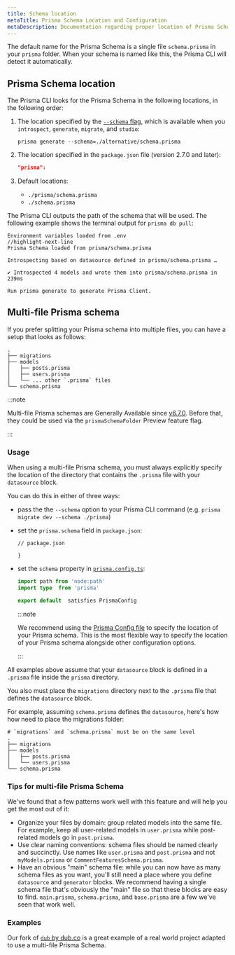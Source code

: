 ```yaml
---
title: Schema location
metaTitle: Prisma Schema Location and Configuration
metaDescription: Documentation regarding proper location of Prisma Schema including default naming and multiple files.
---
```


The default name for the Prisma Schema is a single file `schema.prisma` in your `prisma` folder. When your schema is named like this, the Prisma CLI will detect it automatically.

## Prisma Schema location

The Prisma CLI looks for the Prisma Schema in the following locations, in the following order:

1.  The location specified by the [`--schema` flag](/orm/reference/prisma-cli-reference), which is available when you `introspect`, `generate`, `migrate`, and `studio`:

    ```terminal
    prisma generate --schema=./alternative/schema.prisma
    ```

2.  The location specified in the `package.json` file (version 2.7.0 and later):

    ```json
    "prisma": 
    ```

3.  Default locations:

    - `./prisma/schema.prisma`
    - `./schema.prisma`

The Prisma CLI outputs the path of the schema that will be used. The following example shows the terminal output for `prisma db pull`:

```no-lines
Environment variables loaded from .env
//highlight-next-line
Prisma Schema loaded from prisma/schema.prisma

Introspecting based on datasource defined in prisma/schema.prisma …

✔ Introspected 4 models and wrote them into prisma/schema.prisma in 239ms

Run prisma generate to generate Prisma Client.
```

## Multi-file Prisma schema

If you prefer splitting your Prisma schema into multiple files, you can have a setup that looks as follows:

```
.
├── migrations
├── models
│   ├── posts.prisma
│   ├── users.prisma
│   └── ... other `.prisma` files
└── schema.prisma
```

:::note

Multi-file Prisma schemas are Generally Available since [v6.7.0](https://pris.ly/release/6.7.0). Before that, they could be used via the `prismaSchemaFolder` Preview feature flag.

:::

### Usage

When using a multi-file Prisma schema, you must always explicitly specify the location of the directory that contains the `.prisma` file with your `datasource` block. 

You can do this in either of three ways:

- pass the the `--schema` option to your Prisma CLI command (e.g. `prisma migrate dev --schema ./prisma`) 
- set the `prisma.schema` field in `package.json`:
  ```jsonc
  // package.json
  
  }
  ```
- set the `schema` property in [`prisma.config.ts`](/orm/reference/prisma-config-reference#schema):
  ```ts
  import path from 'node:path'
  import type  from 'prisma'
  
  export default  satisfies PrismaConfig
  ```

  :::note

  We recommend using the [Prisma Config file](/orm/reference/prisma-config-reference#schema) to specify the location of your Prisma schema. This is the most flexible way to specify the location of your Prisma schema alongside other configuration options.

  :::

All examples above assume that your `datasource` block is defined in a `.prisma` file inside the `prisma` directory.

You also must place the `migrations` directory next to the `.prisma` file that defines the `datasource` block.

For example, assuming `schema.prisma` defines the `datasource`, here's how how need to place the migrations folder:

```
# `migrations` and `schema.prisma` must be on the same level
.
├── migrations
├── models
│   ├── posts.prisma
│   └── users.prisma
└── schema.prisma
```

### Tips for multi-file Prisma Schema

We've found that a few patterns work well with this feature and will help you get the most out of it:

- Organize your files by domain: group related models into the same file. For example, keep all user-related models in `user.prisma` while post-related models go in `post.prisma`. 
- Use clear naming conventions: schema files should be named clearly and succinctly. Use names like `user.prisma` and `post.prisma` and not `myModels.prisma` or `CommentFeaturesSchema.prisma`.
- Have an obvious "main" schema file: while you can now have as many schema files as you want, you'll still need a place where you define `datasource` and `generator` blocks. We recommend having a single schema file that's obviously the "main" file so that these blocks are easy to find. `main.prisma`, `schema.prisma`, and `base.prisma` are a few we've seen that work well.

### Examples

Our fork of [`dub` by dub.co](https://github.com/prisma/dub) is a great example of a real world project adapted to use a multi-file Prisma Schema.
